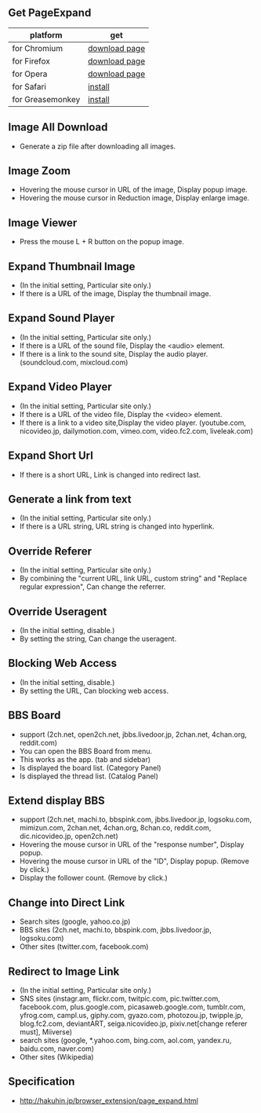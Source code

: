 ## Get PageExpand
platform|get
--- | ---
for Chromium|[download page](https://chrome.google.com/webstore/detail/bjnobgdfhefpilajplncgjjeopakpepc)
for Firefox|[download page](https://addons.mozilla.org/addon/pageexpand/)
for Opera|[download page](https://addons.opera.com/extensions/details/pageexpand/)
for Safari|[install](http://hakuhin.jp/download/page_expand/release/safari/page_expand.safariextz)
for Greasemonkey|[install](https://raw.githubusercontent.com/hakuhin/PageExpand/master/GreaseMonkey/PageExpand.user.js)

## Image All Download
 - Generate a zip file after downloading all images.

## Image Zoom
 - Hovering the mouse cursor in URL of the image, Display popup image.
 - Hovering the mouse cursor in Reduction image, Display enlarge image.

## Image Viewer
 - Press the mouse L + R button on the popup image.

## Expand Thumbnail Image
 - (In the initial setting, Particular site only.)
 - If there is a URL of the image, Display the thumbnail image.

## Expand Sound Player
 - (In the initial setting, Particular site only.)
 - If there is a URL of the sound file, Display the &lt;audio&gt; element.
 - If there is a link to the sound site, Display the audio player. (soundcloud.com, mixcloud.com)

## Expand Video Player
 - (In the initial setting, Particular site only.)
 - If there is a URL of the video file, Display the &lt;video&gt; element.
 - If there is a link to a video site,Display the video player. (youtube.com, nicovideo.jp, dailymotion.com, vimeo.com, video.fc2.com, liveleak.com)

## Expand Short Url
 - If there is a short URL, Link is changed into redirect last.

## Generate a link from text
 - (In the initial setting, Particular site only.)
 - If there is a URL string, URL string is changed into hyperlink.

## Override Referer
 - (In the initial setting, Particular site only.)
 - By combining the "current URL, link URL, custom string" and "Replace regular expression", Can change the referrer.

## Override Useragent
 - (In the initial setting, disable.)
 - By setting the string, Can change the useragent.

## Blocking Web Access
 - (In the initial setting, disable.)
 - By setting the URL, Can blocking web access.

## BBS Board
 - support (2ch.net, open2ch.net, jbbs.livedoor.jp, 2chan.net, 4chan.org, reddit.com)
 - You can open the BBS Board from menu.
 - This works as the app. (tab and sidebar)
 - Is displayed the board list. (Category Panel)
 - Is displayed the thread list. (Catalog Panel)

## Extend display BBS
 - support (2ch.net, machi.to, bbspink.com, jbbs.livedoor.jp, logsoku.com, mimizun.com, 2chan.net, 4chan.org, 8chan.co, reddit.com, dic.nicovideo.jp, open2ch.net)
 - Hovering the mouse cursor in URL of the "response number", Display popup.
 - Hovering the mouse cursor in URL of the "ID", Display popup. (Remove by click.)
 - Display the follower count. (Remove by click.)

## Change into Direct Link
 - Search sites (google, yahoo.co.jp)
 - BBS sites (2ch.net, machi.to, bbspink.com, jbbs.livedoor.jp, logsoku.com)
 - Other sites (twitter.com, facebook.com)

## Redirect to Image Link
 - (In the initial setting, Particular site only.)
 - SNS sites (instagr.am, flickr.com, twitpic.com, pic.twitter.com, facebook.com, plus.google.com, picasaweb.google.com, tumblr.com, yfrog.com, campl.us, giphy.com, gyazo.com, photozou.jp, twipple.jp, blog.fc2.com, deviantART, seiga.nicovideo.jp, pixiv.net[change referer must], Miiverse)
 - search sites (google, *.yahoo.com, bing.com, aol.com, yandex.ru, baidu.com, naver.com)
 - Other sites (Wikipedia)

## Specification
 - http://hakuhin.jp/browser_extension/page_expand.html

